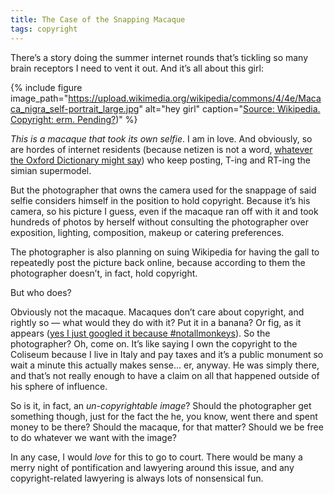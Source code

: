 ```yaml
---
title: The Case of the Snapping Macaque
tags: copyright
---
```


There’s a story doing the summer internet rounds that’s tickling so many brain receptors I need to vent it out. And it’s all about this girl:

{% include figure image_path="https://upload.wikimedia.org/wikipedia/commons/4/4e/Macaca_nigra_self-portrait_large.jpg" alt="hey girl" caption="[Source: Wikipedia. Copyright: erm. Pending?](https://en.wikipedia.org/wiki/Monkey_selfie#/media/File:Macaca_nigra_self-portrait_large.jpg))" %}


_This is a macaque that took its own selfie_. I am in love. And obviously, so are hordes of internet residents (because netizen is not a word, [whatever the Oxford Dictionary might say](http://t.umblr.com/redirect?z=http%3A%2F%2Fwww.oxforddictionaries.com%2Fdefinition%2Fenglish%2Fnetizen&t=MjI2OTc2YTk3MTc1OGJmMTY5M2JjNTYzMmE3NWFhMTAyZmRlMTkwMyx1ZGdJSFo5Ng%3D%3D&b=t%3AA75ysfXaeOowKifr1qp_zQ&p=http%3A%2F%2Ftingeber.net%2Fpost%2F94087972739%2Fthe-case-of-the-snapping-macaque&m=1)) who keep posting, T-ing and RT-ing the simian supermodel.

But the photographer that owns the camera used for the snappage of said selfie considers himself in the position to hold copyright. Because it’s his camera, so his picture I guess, even if the macaque ran off with it and took hundreds of photos by herself without consulting the photographer over exposition, lighting, composition, makeup or catering preferences.

The photographer is also planning on suing Wikipedia for having the gall to repeatedly post the picture back online, because according to them the photographer doesn’t, in fact, hold copyright.

But who does?

Obviously not the macaque. Macaques don’t care about copyright, and rightly so — what would they do with it? Put it in a banana? Or fig, as it appears ([yes I just googled it because #notallmonkeys](http://t.umblr.com/redirect?z=https%3A%2F%2Fwww.thedodo.com%2Fbananas-are-unhealthy-for-monk-390260977.html&t=ZjgwNzEyNGE2ZTViYzc0YWU4MTNiMzlkMGUzYjk4Y2ZiNTNjOGM5NCx1ZGdJSFo5Ng%3D%3D&b=t%3AA75ysfXaeOowKifr1qp_zQ&p=http%3A%2F%2Ftingeber.net%2Fpost%2F94087972739%2Fthe-case-of-the-snapping-macaque&m=1)). So the photographer? Oh, come on. It’s like saying I own the copyright to the Coliseum because I live in Italy and pay taxes and it’s a public monument so wait a minute this actually makes sense… er, anyway. He was simply there, and that’s not really enough to have a claim on all that happened outside of his sphere of influence.

So is it, in fact, an _un-copyrightable image_? Should the photographer get something though, just for the fact the he, you know, went there and spent money to be there? Should the macaque, for that matter? Should we be free to do whatever we want with the image?

In any case, I would _love_ for this to go to court. There would be many a merry night of pontification and lawyering around this issue, and any copyright-related lawyering is always lots of nonsensical fun.
